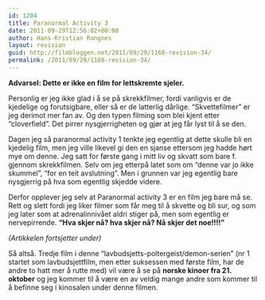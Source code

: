 ```yaml
---
id: 1204
title: Paranormal Activity 3
date: 2011-09-29T12:56:02+00:00
author: Hans-Kristian Rangnes
layout: revision
guid: http://filmbloggen.net/2011/09/29/1168-revision-34/
permalink: /2011/09/29/1168-revision-34/
---
```

**Advarsel: Dette er ikke en film for lettskremte sjeler.**

Personlig er jeg ikke glad i å se på skrekkfilmer, fordi vanligvis er de kjedelige og forutsigbare, eller så er de latterlig dårlige. “Skvettefilmer” er jeg derimot mer fan av. Og den typen filming som blei kjent etter “cloverfield”. Det pirrer nysgjerrigheten og gjør at jeg får lyst til å se den.

Dagen jeg så paranormal activity 1 tenkte jeg egentlig at dette skulle bli en kjedelig film, men jeg ville likevel gi den en sjanse ettersom jeg hadde hørt mye om denne. Jeg satt for første gang i mitt liv og skvatt som bare f. gjennom skrekkfilmen. Selv om jeg etterpå latet som om “denne var jo ikke skummel”, “for en teit avslutning”. Men i grunnen var jeg egentlig bare nysgjerrig på hva som egentlig skjedde videre.

Derfor opplever jeg selv at Paranormal activity 3 er en film jeg bare må se. Rett og slett fordi jeg liker filmer som får meg til å skvette og bli sur, og som jeg later som at adrenalinnivået aldri stiger på, men som egentlig er nervepirrende. **“Hva skjer nå? hva skjer nå? Nå skjer det noe!!!!”**

_(Artikkelen fortsjetter under)_

<span class='embed-youtube' style='text-align:center; display: block;'></span>

Så altså. Tredje film i denne “lavbudsjetts-poltergeist/demon-serien” (nr 1 startet som lavbudsjettfilm, men etter suksessen med første film, har de andre to hatt mer å rutte med) vil være å se på **norske kinoer fra 21. oktober** og jeg kommer til å være en av veldig mange andre som kommer til å befinne seg i kinosalen under denne filmen.
